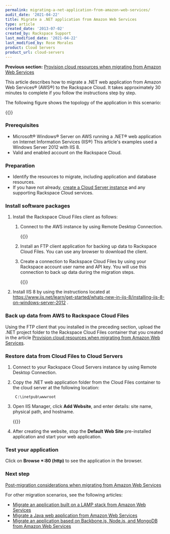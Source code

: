 ```yaml
---
permalink: migrating-a-net-application-from-amazon-web-services/
audit_date: '2021-04-22'
title: Migrate a .NET application from Amazon Web Services
type: article
created_date: '2013-07-02'
created_by: Rackspace Support
last_modified_date: '2021-04-22'
last_modified_by: Rose Morales
product: Cloud Servers
product_url: cloud-servers
---
```


**Previous section:** [Provision cloud resources when migrating from Amazon Web Services](/support/how-to/provisioning-cloud-resources-when-migrating-from-amazon-web-services)

This article describes how to migrate a .NET web application from
Amazon Web Services&reg; (AWS&reg;) to the Rackspace Cloud. It takes approximately 30 minutes
to complete if you follow the instructions step by step.

The following figure shows the topology of the application in this scenario:

{{<image src="4-2-1.png" alt="" title="">}}

### Prerequisites

- Microsoft&reg; Windows&reg; Server on AWS running a .NET&reg; web application on Internet
    Information Services (IIS&reg;) This article's examples used a Windows Server 2012 with IIS 8.
- Valid and enabled account on the Rackspace Cloud.

### Preparation

- Identify the resources to migrate, including application and
    database resources.
- If you have not already, [create a Cloud Server instance](/support/how-to/provisioning-cloud-resources-when-migrating-from-amazon-web-services)
    and any supporting Rackspace Cloud services.

### Install software packages

1. Install the Rackspace Cloud Files client as follows:

    1. Connect to the AWS instance by using Remote Desktop Connection.

        {{<image src="4-2-6.png" alt="" title="">}}

    2. Install an FTP client application for backing up data to
       Rackspace Cloud Files. You can use any browser to download the client.

    3. Create a connection to Rackspace Cloud Files by using your Rackspace
       account user name and API key. You will use this connection to back up
       data during the migration steps.

        {{<image src="4-2-7.png" alt="" title="">}}

2. Install IIS 8 by using the instructions located at <https://www.iis.net/learn/get-started/whats-new-in-iis-8/installing-iis-8-on-windows-server-2012> .

### Back up data from AWS to Rackspace Cloud Files

Using the FTP client that you installed in the preceding section, upload the
.NET project folder to the Rackspace Cloud Files container that you created in
the article [Provision cloud resources when migrating from Amazon Web Services](/support/how-to/provisioning-cloud-resources-when-migrating-from-amazon-web-services/).

### Restore data from Cloud Files to Cloud Servers

1. Connect to your Rackspace Cloud Servers instance by using Remote Desktop
   Connection.
2. Copy the .NET web application folder from the Cloud Files container to the
   cloud server at the following location:

        C:\inetpub\wwwroot

3. Open IIS Manager, click **Add Website**, and enter details: site name,
   physical path, and hostname.

    {{<image src="4-2-8.png" alt="" title="">}}

4. After creating the website, stop the **Default Web Site** pre-installed
   application and start your web application.

### Test your application

Click on **Browse \*:80 (http)** to see the application in the browser.

### Next step

[Post-migration considerations when migrating from Amazon Web Services](/support/how-to/post-migration-considerations-when-migrating-from-amazon-web-services)

For other migration scenarios, see the following articles:

- [Migrate an application built on a LAMP stack from Amazon Web Services](/support/how-to/migrating-an-application-built-on-a-lamp-stack-from-amazon-web-services)
- [Migrate a Java web application from Amazon Web Services](/support/how-to/migrating-a-java-web-application-from-amazon-web-services)
- [Migrate an application based on Backbone.js, Node.js, and MongoDB from Amazon Web Services](/support/how-to/migrating-an-application-based-on-backbonejs-nodejs-and-mongodb-from-amazon-web-services)
